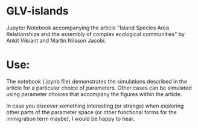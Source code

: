 # GLV-islands
Jupyter Notebook accompanying the article "Island Species Area Relationships and the assembly of complex ecological communities" by Ankit Vikrant and Martin Nilsson Jacobi.

# Use:
The notebook (.ipynb file) demonstrates the simulations described in the article for a particular choice of parameters. Other cases can be simulated using parameter choices that accompany the figures within the article. 

In case you discover something interesting (or strange) when exploring other parts of the parameter space (or other functional forms for the immigration term maybe), I would be happy to hear.
